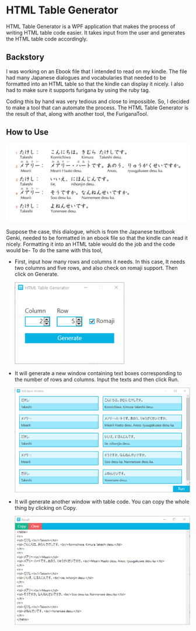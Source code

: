 # HTML Table Generator

HTML Table Generator is a WPF application that makes the process of writing HTML table code easier. It takes input from the user and generates the HTML table code accordingly.

## Backstory
I was working on an Ebook file that I intended to read on my kindle. The file had many Japanese dialogues and vocabularies that needed to be formatted into an HTML table so that the kindle can display it nicely.
I also had to make sure it supports furigana by using the ruby tag.

Coding this by hand was very tedious and close to impossible. So, I decided to make a tool that can automate the process. The HTML Table Generator is the result of that, along with another tool, the FuriganaTool.

## How to Use
<img src="DialougeToHtmlTable/Docs/DialogueFromGenki.png" width="700" alt="A dialogue From Genki"/>

Suppose the case, this dialogue, which is from the Japanese textbook Genki, needed to be formatted in an ebook file so that the kindle can read it nicely.
Formatting it into an HTML table would do the job and the code would be-
To do the same with this tool,
* First, input how many rows and columns it needs. In this case, It needs two columns and five rows, and also check on romaji support. Then click on Generate.

  <img src="DialougeToHtmlTable/Docs/AppInterface01.png" width="300" alt="AppInterface01"/>
  
* It will generate a new window containing text boxes corresponding to the number of rows and columns. Input the texts and then click Run.
  
  <img src="DialougeToHtmlTable/Docs/AppInterface02.png" width="700" alt="AppInterface02"/>
  
* It will generate another window with table code. You can copy the whole thing by clicking on Copy.

  <img src="DialougeToHtmlTable/Docs/AppInterface03.png" width="700" alt="AppInterface03"/>
